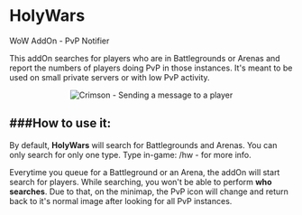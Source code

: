 # HolyWars
WoW AddOn - PvP Notifier

This addOn searches for players who are in Battlegrounds or Arenas and report the numbers of players doing PvP in those instances.
It's meant to be used on small private servers or with low PvP activity.

<p align="center">
<img src="http://i.imgur.com/YuFJuYg.jpg" title="Crimson - Sending a message to a player">
</p>

###How to use it:
---

By default, **HolyWars** will search for Battlegrounds and Arenas. You can only search for only one type. Type in-game: /hw - for more info. 

Everytime you queue for a Battleground or an Arena, the addOn will start search for players. While searching, you won't be able to perform **who searches**. Due to that, on the minimap, the PvP icon will change and return back to it's normal image after looking for all PvP instances.

